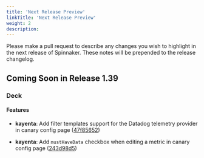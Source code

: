 ```yaml
---
title: 'Next Release Preview'
linkTitle: 'Next Release Preview'
weight: 2
description:
---
```


Please make a pull request to describe any changes you wish to highlight
in the next release of Spinnaker. These notes will be prepended to the release
changelog.

## Coming Soon in Release 1.39

### Deck

#### Features

* **kayenta**: Add filter templates support for the Datadog telemetry provider in canary config page ([47f85652](https://github.com/spinnaker/spinnaker/commit/47f856520901a8e620015be2c3c641c8c2ef1798))

* **kayenta**: Add `mustHaveData` checkbox when editing a metric in canary config page ([243d98d5](https://github.com/spinnaker/spinnaker/commit/243d98d5b18e85779816de2105e81504ed0bcb39))